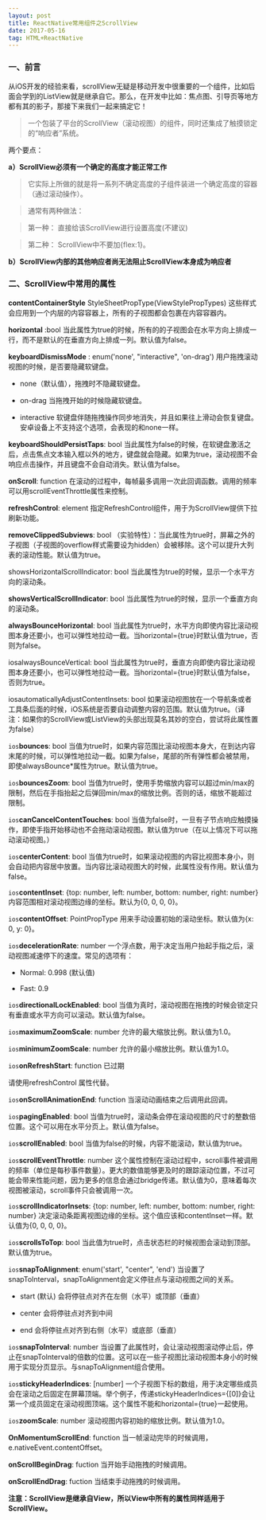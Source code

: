 ```yaml
---
layout: post
title: ReactNative常用组件之ScrollView
date: 2017-05-16
tag: HTML+ReactNative
---
```


### 一、前言

从iOS开发的经验来看，scrollView无疑是移动开发中很重要的一个组件，比如后面会学到的ListView就是继承自它。那么，在开发中比如：焦点图、引导页等地方都有其的影子，那接下来我们一起来搞定它！

> 一个包装了平台的ScrollView（滚动视图）的组件，同时还集成了触摸锁定的“响应者”系统。

两个要点：

<strong> a）ScrollView必须有一个确定的高度才能正常工作</strong>

 > 它实际上所做的就是将一系列不确定高度的子组件装进一个确定高度的容器（通过滚动操作）。

> 通常有两种做法：

>  第一种： 直接给该ScrollView进行设置高度(不建议)

> 第二种： ScrollView中不要加{flex:1}。

<strong>b）ScrollView内部的其他响应者尚无法阻止ScrollView本身成为响应者</strong>



### 二、ScrollView中常用的属性


<strong>contentContainerStyle</strong> StyleSheetPropType(ViewStylePropTypes)
这些样式会应用到一个内层的内容容器上，所有的子视图都会包裹在内容容器内。

<strong>horizontal</strong> :bool 
当此属性为true的时候，所有的的子视图会在水平方向上排成一行，而不是默认的在垂直方向上排成一列。默认值为false。

<strong>keyboardDismissMode</strong> : enum('none', "interactive", 'on-drag') 
用户拖拽滚动视图的时候，是否要隐藏软键盘。

 * none（默认值），拖拽时不隐藏软键盘。

 * on-drag 当拖拽开始的时候隐藏软键盘。

 * interactive 软键盘伴随拖拽操作同步地消失，并且如果往上滑动会恢复键盘。安卓设备上不支持这个选项，会表现的和none一样。

<strong>keyboardShouldPersistTaps</strong>: bool 
当此属性为false的时候，在软键盘激活之后，点击焦点文本输入框以外的地方，键盘就会隐藏。如果为true，滚动视图不会响应点击操作，并且键盘不会自动消失。默认值为false。

<strong>onScroll</strong>: function 
在滚动的过程中，每帧最多调用一次此回调函数。调用的频率可以用scrollEventThrottle属性来控制。

<strong>refreshControl</strong>: element 
指定RefreshControl组件，用于为ScrollView提供下拉刷新功能。

<strong>removeClippedSubviews</strong>: bool 
（实验特性）：当此属性为true时，屏幕之外的子视图（子视图的overflow样式需要设为hidden）会被移除。这个可以提升大列表的滚动性能。默认值为true。

showsHorizontalScrollIndicator</strong>: bool 
当此属性为true的时候，显示一个水平方向的滚动条。

<strong>showsVerticalScrollIndicator</strong>: bool 
当此属性为true的时候，显示一个垂直方向的滚动条。

<strong>alwaysBounceHorizontal</strong>: bool 
当此属性为true时，水平方向即使内容比滚动视图本身还要小，也可以弹性地拉动一截。当horizontal={true}时默认值为true，否则为false。

iosalwaysBounceVertical</strong>: bool 
当此属性为true时，垂直方向即使内容比滚动视图本身还要小，也可以弹性地拉动一截。当horizontal={true}时默认值为false，否则为true。

iosautomaticallyAdjustContentInsets</strong>: bool 
如果滚动视图放在一个导航条或者工具条后面的时候，iOS系统是否要自动调整内容的范围。默认值为true。（译注：如果你的ScrollView或ListView的头部出现莫名其妙的空白，尝试将此属性置为false）

`ios`<strong>bounces</strong>: bool 
当值为true时，如果内容范围比滚动视图本身大，在到达内容末尾的时候，可以弹性地拉动一截。如果为false，尾部的所有弹性都会被禁用，即使alwaysBounce*属性为true。默认值为true。

`ios`<strong>bouncesZoom</strong>: bool 
当值为true时，使用手势缩放内容可以超过min/max的限制，然后在手指抬起之后弹回min/max的缩放比例。否则的话，缩放不能超过限制。

`ios`<strong>canCancelContentTouches</strong>: bool 
当值为false时，一旦有子节点响应触摸操作，即使手指开始移动也不会拖动滚动视图。默认值为true（在以上情况下可以拖动滚动视图。）

`ios`<strong>centerContent</strong>: bool 
当值为true时，如果滚动视图的内容比视图本身小，则会自动把内容居中放置。当内容比滚动视图大的时候，此属性没有作用。默认值为false。

`ios`<strong>contentInset</strong>: {top: number, left: number, bottom: number, right: number} 
内容范围相对滚动视图边缘的坐标。默认为{0, 0, 0, 0}。

`ios`<strong>contentOffset</strong>: PointPropType 
用来手动设置初始的滚动坐标。默认值为{x: 0, y: 0}。

`ios`<strong>decelerationRate</strong>: number 
一个浮点数，用于决定当用户抬起手指之后，滚动视图减速停下的速度。常见的选项有：

 * Normal: 0.998 (默认值)

 * Fast: 0.9

`ios`<strong>directionalLockEnabled</strong>: bool 
当值为真时，滚动视图在拖拽的时候会锁定只有垂直或水平方向可以滚动。默认值为false。

`ios`<strong>maximumZoomScale</strong>: number 
允许的最大缩放比例。默认值为1.0。

`ios`<strong>minimumZoomScale</strong>: number 
允许的最小缩放比例。默认值为1.0。

`ios`<strong>onRefreshStart</strong>: function 
已过期

请使用refreshControl 属性代替。

`ios`<strong>onScrollAnimationEnd</strong>: function 
当滚动动画结束之后调用此回调。

`ios`<strong>pagingEnabled</strong>: bool 
当值为true时，滚动条会停在滚动视图的尺寸的整数倍位置。这个可以用在水平分页上。默认值为false。

`ios`<strong>scrollEnabled</strong>: bool 
当值为false的时候，内容不能滚动，默认值为true。

`ios`<strong>scrollEventThrottle</strong>: number 
这个属性控制在滚动过程中，scroll事件被调用的频率（单位是每秒事件数量）。更大的数值能够更及时的跟踪滚动位置，不过可能会带来性能问题，因为更多的信息会通过bridge传递。默认值为0，意味着每次视图被滚动，scroll事件只会被调用一次。

`ios`<strong>scrollIndicatorInsets</strong>: {top: number, left: number, bottom: number, right: number} 
决定滚动条距离视图边缘的坐标。这个值应该和contentInset一样。默认值为{0, 0, 0, 0}。

`ios`<strong>scrollsToTop</strong>: bool 
当此值为true时，点击状态栏的时候视图会滚动到顶部。默认值为true。

`ios`<strong>snapToAlignment</strong>: enum('start', "center", 'end') 
当设置了snapToInterval，snapToAlignment会定义停驻点与滚动视图之间的关系。

* start (默认) 会将停驻点对齐在左侧（水平）或顶部（垂直）

* center 会将停驻点对齐到中间

* end 会将停驻点对齐到右侧（水平）或底部（垂直）

`ios`<strong>snapToInterval</strong>: number 
当设置了此属性时，会让滚动视图滚动停止后，停止在snapToInterval的倍数的位置。这可以在一些子视图比滚动视图本身小的时候用于实现分页显示。与snapToAlignment组合使用。

`ios`<strong>stickyHeaderIndices</strong>: [number] 
一个子视图下标的数组，用于决定哪些成员会在滚动之后固定在屏幕顶端。举个例子，传递stickyHeaderIndices={[0]}会让第一个成员固定在滚动视图顶端。这个属性不能和horizontal={true}一起使用。

`ios`<strong>zoomScale</strong>: number 
滚动视图内容初始的缩放比例。默认值为1.0。

<strong>OnMomentumScrollEnd</strong>:  function
当一帧滚动完毕的时候调用，e.nativeEvent.contentOffset。

<strong>onScrollBeginDrag</strong>:  fuction
当开始手动拖拽的时候调用。


<strong>onScrollEndDrag</strong>:  fuction
当结束手动拖拽的时候调用。

<strong>注意：ScrollView是继承自View，所以View中所有的属性同样适用于ScrollView。</strong>

